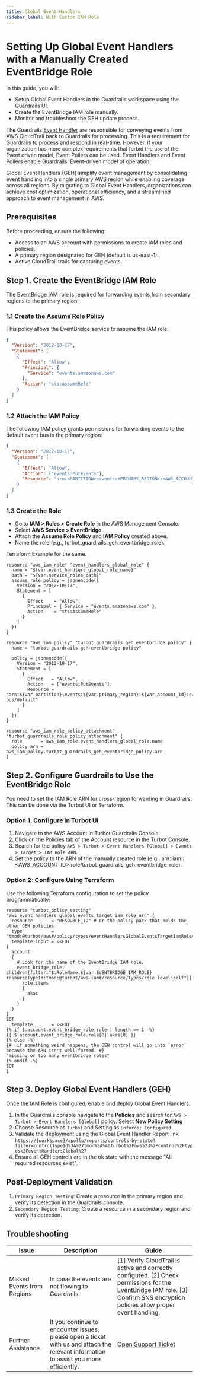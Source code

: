 ```yaml
---
title: Global Event Handlers
sidebar_label: With Custom IAM Role
---
```


# Setting Up Global Event Handlers with a Manually Created EventBridge Role

In this guide, you will:

- Setup Global Event Handlers in the Guardrails workspace using the Guardrails UI.
- Create the EventBridge IAM role manually.
- Monitor and troubleshoot the GEH update process.

The Guardrails [Event Handler](/guardrails/docs/reference/glossary#event-handler) are responsible for conveying events from AWS CloudTrail back to Guardrails for processing. This is a requirement for Guardrails to process and respond in real-time. However, if your organization has more complex requirements that forbid the use of the Event driven model, Event Pollers can be used. Event Handlers and Event Pollers enable Guardrails' Event-driven model of operation.

Global Event Handlers (GEH) simplify event management by consolidating event handling into a single primary AWS region while enabling coverage across all regions. By migrating to Global Event Handlers, organizations can achieve cost optimization, operational efficiency, and a streamlined approach to event management in AWS.

## Prerequisites

Before proceeding, ensure the following:

- Access to an AWS account with permissions to create IAM roles and policies.
- A primary region designated for GEH (default is us-east-1).
- Active CloudTrail trails for capturing events.

## Step 1. Create the EventBridge IAM Role

The EventBridge IAM role is required for forwarding events from secondary regions to the primary region.

### 1.1 Create the Assume Role Policy

This policy allows the EventBridge service to assume the IAM role.

```json
{
  "Version": "2012-10-17",
  "Statement": [
    {
      "Effect": "Allow",
      "Principal": {
        "Service": "events.amazonaws.com"
      },
      "Action": "sts:AssumeRole"
    }
  ]
}
```

### 1.2 Attach the IAM Policy

The following IAM policy grants permissions for forwarding events to the default event bus in the primary region:

```json
{
  "Version": "2012-10-17",
  "Statement": [
    {
      "Effect": "Allow",
      "Action": ["events:PutEvents"],
      "Resource": "arn:<PARTITION>:events:<PRIMARY_REGION>:<AWS_ACCOUNT_ID>:event-bus/default"
    }
  ]
}
```

### 1.3 Create the Role

- Go to **IAM > Roles > Create Role** in the AWS Management Console.
- Select **AWS Service > EventBridge**.
- Attach the **Assume Role Policy** and **IAM Policy** created above.
- Name the role (e.g., turbot_guardrails_geh_eventbridge_role).

Terraform Example for the same.

```hcl
resource "aws_iam_role" "event_handlers_global_role" {
  name = "${var.event_handlers_global_role_name}"
  path = "${var.service_roles_path}"
  assume_role_policy = jsonencode({
    Version = "2012-10-17",
    Statement = [
      {
        Effect    = "Allow",
        Principal = { Service = "events.amazonaws.com" },
        Action    = "sts:AssumeRole"
      }
    ]
  })
}

resource "aws_iam_policy" "turbot_guardrails_geh_eventbridge_policy" {
  name = "turbot-guardrails-geh-eventbridge-policy"

  policy = jsonencode({
    Version = "2012-10-17",
    Statement = [
      {
        Effect   = "Allow",
        Action   = ["events:PutEvents"],
        Resource = "arn:${var.partition}:events:${var.primary_region}:${var.account_id}:event-bus/default"
      }
    ]
  })
}

resource "aws_iam_role_policy_attachment" "turbot_guardrails_role_policy_attachment" {
  role       = aws_iam_role.event_handlers_global_role.name
  policy_arn = aws_iam_policy.turbot_guardrails_geh_eventbridge_policy.arn
}
```

## Step 2. Configure Guardrails to Use the EventBridge Role

You need to set the IAM Role ARN for cross-region forwarding in Guardrails. This can be done via the Turbot UI or Terraform.

### Option 1. Configure in Turbot UI

1. Navigate to the AWS Account in Turbot Guardrails Console.
2. Click on the Policies tab of the Account resource in the Turbot Console.
3. Search for the policy `AWS > Turbot > Event Handlers [Global] > Events > Target > IAM Role ARN`.
4. Set the policy to the ARN of the manually created role (e.g., arn:<PARTITION>:iam::<AWS_ACCOUNT_ID>:role/turbot_guardrails_geh_eventbridge_role).

### Option 2: Configure Using Terraform

Use the following Terraform configuration to set the policy programmatically:

```hcl
resource "turbot_policy_setting" "aws_event_handlers_global_events_target_iam_role_arn" {
  resource       = "RESOURCE_ID" # or the policy pack that holds the other GEH policies
  type           = "tmod:@turbot/aws#/policy/types/eventHandlersGlobalEventsTargetIamRoleArn"
  template_input = <<EOT
{
  account
  {
    # Look for the name of the EventBridge IAM role.
    event_bridge_role: children(filter:"$.RoleName:${var.EVENTBRIDGE_IAM_ROLE} resourceTypeId:tmod:@turbot/aws-iam#/resource/types/role level:self"){
      role:items
      {
        akas
      }
    }
  }
}
EOT
  template       = <<EOT
{% if $.account.event_bridge_role.role | length == 1 -%}
{{ $.account.event_bridge_role.role[0].akas[0] }}
{% else -%}
{#  if something weird happens, the GEH control will go into `error` because the ARN isn't well-formed. #}
"missing or too many eventbridge roles"
{% endif -%}
EOT
}
```

## Step 3. Deploy Global Event Handlers (GEH)

Once the IAM Role is configured, enable and deploy Global Event Handlers.

1. In the Guardrails console navigate to the **Policies** and search for `AWS > Turbot > Event Handlers [Global]` policy. Select **New Policy Setting**
2. Choose Resource as `Turbot` and Setting as `Enforce: Configured`
3. Validate the deployment using the Global Event Handler Report link
   `https://{workspace}/apollo/reports/controls-by-state?filter=controlTypeId%3A%27tmod%3A%40turbot%2Faws%23%2Fcontrol%2Ftypes%2FeventHandlersGlobal%27`
4. Ensure all GEH controls are in the ok state with the message "All required resources exist".

## Post-Deployment Validation

1. `Primary Region Testing`: Create a resource in the primary region and verify its detection in the Guardrails console.
2. `Secondary Region Testing`: Create a resource in a secondary region and verify its detection.

## Troubleshooting

| Issue                      | Description                                                                                                                           | Guide                                                                                                                                                                          |
| -------------------------- | ------------------------------------------------------------------------------------------------------------------------------------- | ------------------------------------------------------------------------------------------------------------------------------------------------------------------------------ |
| Missed Events from Regions | In case the events are not flowing to Guardrails.                                                                                     | [1] Verify CloudTrail is active and correctly configured. [2] Check permissions for the EventBridge IAM role. [3] Confirm SNS encryption policies allow proper event handling. |
| Further Assistance         | If you continue to encounter issues, please open a ticket with us and attach the relevant information to assist you more efficiently. | [Open Support Ticket](https://support.turbot.com)                                                                                                                              |
